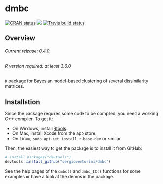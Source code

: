 # dmbc

<!-- badges: start -->

[![CRAN
status](https://www.r-pkg.org/badges/version/dmbc)](https://cran.r-project.org/package=dmbc)
[![](http://cranlogs.r-pkg.org/badges/grand-total/dmbc?color=blue)](https://cran.r-project.org/package=dmbc)
[![Travis build status](https://travis-ci.org/sergioventurini/dmbc.svg?branch=master)](https://travis-ci.org/sergioventurini/dmbc)

<!-- badges: end -->

## Overview

###### Current release: 0.4.0
###### R version required: at least 3.6.0
`R` package for Bayesian model-based clustering of several dissimilarity
matrices.

## Installation

Since the package requires some code to be compiled, you need a working C++
compiler. To get it:

- On Windows, install [Rtools](https://cran.r-project.org/bin/windows/Rtools/).
- On Mac, install Xcode from the app store.
- On Linux, `sudo apt-get install r-base-dev` or similar.

Then, the easiest way to get the package is to install it from GitHub:

``` r
# install.packages("devtools")
devtools::install_github("sergioventurini/dmbc")
```

See the help pages of the `dmbc()` and `dmbc_IC()` functions for some examples
or have a look at the demos in the package.
